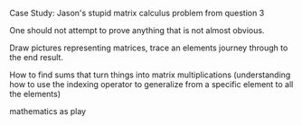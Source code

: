 Case Study: Jason's stupid matrix calculus problem from question 3

One should not attempt to prove anything that is not almost obvious.

Draw pictures representing matrices, trace an elements journey through to the end result.

How to find sums that turn things into matrix multiplications (understanding how to use the indexing operator to generalize from a specific element to all the elements)

mathematics as play
